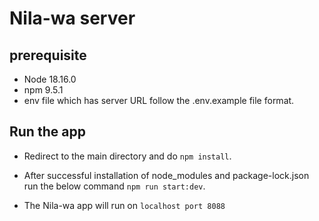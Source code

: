 # Nila-wa server

## prerequisite

- Node 18.16.0
- npm 9.5.1
- env file which has server URL follow the .env.example file format.

## Run the app

- Redirect to the main directory and do `npm install`.
- After successful installation of node_modules and package-lock.json run the below command
  `npm run start:dev`.

- The Nila-wa app will run on `localhost port 8088`
